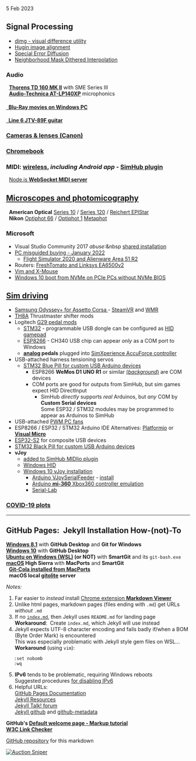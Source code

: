 5 Feb 2023  
## Signal Processing
  - [dimg - visual difference utility](ImageProcessing/dimg.html)
  - [Hugin image alignment](microscope/objectives/Hugin.htm)  
  - [Special Error Diffusion](ImageProcessing/sped.html)
  - [Neighborhood Mask Dithered Interpolation](ImageProcessing/NMDI.html)

### Audio  
 &nbsp; [**Thorens TD 160 MK II**](ThorensTD126MKII/README.md) with SME Series III  
 &nbsp; [**Audio-Technica AT-LP140XP**](AT-LP140XP/) microphonics
#### [ &nbsp; Blu-Ray movies on Windows PC](WinBluRay)  
#### [ &nbsp; Line 6 JTV-89F guitar](JTV89F/Variax)  
  
### [Cameras &amp; lenses (Canon)](Canon/)

### [Chromebook](ChromeBook/)

### MIDI: [wireless](MIDI/), *including Android app* - [**SimHub plugin**](MIDI/plugin/)
 &nbsp; [Node.js **WebSocket MIDI server**](MIDI/midisrv)

## [Microscopes and photomicography](microscope/)  
 &nbsp; **American Optical** [Series 10](microscope/#AO) / [Series 120](microscope/AO/) / [Reichert EPIStar](microscope/#EPIStar)  
 &nbsp; **Nikon** [Optiphot 66](microscope/Nikon/) / [Optiphot 1](microscope/Nikon/Optiphot/) [Metaphot](microscope/Nikon/Metaphot/)  

### Microsoft
- Visual Studio Community 2017 *abuse*:&nbsp [shared installation](VSC2017)
- [PC misguided buying - January 2022](PC)  
  - [Flight Simulator 2020 and Alienware Area 51 R2](Windows/FS2020)  
- Routers: [FreshTomato and Linksys EA6500v2](FreshTomato.htm)
- [Vim and X-Mouse](VimTXmouse)
- [Windows 10 boot from NVMe on PCIe PCs without NVMe BIOS](NVMe/)  

## [Sim driving](pedals/)
- [ Samsung Odyssey+ for Assetto Corsa ](pedals/#hmd) - [SteamVR](https://steamcommunity.com/app/250820)
 and [WMR](https://learn.microsoft.com/en-us/windows/mixed-reality/enthusiast-guide/)  
- [TH8A](pedals/#TH8A) Thrustmaster shifter mods
- Logitech [G29 pedal mods](pedals/#pedals)
  - [STM32](pedals/STM32) - programmable USB dongle can be configured as [HID gamepad](Windows/HID)
  - [ESP8266](pedals/ESP8266) - CH340 USB chip can appear *only* as a COM port to Windows
  - **[analog](pedals/#pedals) pedals** plugged into [SimXperience AccuForce controller](pedals/#analog)  
- USB-attached harness tensioning servos
  - [STM32 Blue Pill for custom USB Arduino devices](Arduino/)
    - ESP8266 **WeMos D1 UNO R1** or similar [(*background*)](Arduino/ESPDuino) are COM devices  
    - COM ports are good for outputs from SimHub, but sim games expect HID DirectInput
      - SimHub *directly* supports *real* Arduinos, but *any* COM by **Custom Serial devices**  
        Some ESP32 / STM32 modules may be programmed to appear as Arduinos to SimHub
- USB-attached [PWM PC fans](Arduino/SimHubPWMfans/)
- ESP8266 / ESP32 / STM32 Arduino IDE Alternatives: [Platformio](https://blog.squix.org/2016/01/esp8266-arduino-ide-alternative.html) or [**Visual Micro**](https://www.visualmicro.com/)
- [ESP32-S2](ESP32/) for composite USB devices
- [STM32 Black Pill for custom USB Arduino devices](Arduino/black)
- **vJoy**
  - [added to SimHub MIDIio plugin](MIDI/plugin)
  - [Windows HID](Windows/HID)
  - [Windows 10 vJoy installation](pedals/vJoy)
     - [Arduino VJoySerialFeeder](Arduino/VJoySerialFeeder) -  [install](Arduino/vJoySFinstall)
     - [Arduino **mi-360** Xbox360 controller emulation](Arduino/mi360.md)
     - [Serial-Lab](Windows/SerialLab)

### [COVID-19 plots](covid)

---

## GitHub Pages:&nbsp; Jekyll Installation How-(not)-To
**[Windows 8.1](GitHubPages)**  with **GitHub Desktop** and **Git for Windows**  
**[Windows 10](GitHubW10)** with **GitHub Desktop**   
**[Ubuntu on Windows (WSL)](GitHubWSL) (or NOT)** with **SmartGit**  and its `git-bash.exe`  
**[macOS](GitHubMac) High Sierra** with **MacPorts** and **SmartGit**  
 &nbsp; [**Git-Cola installed from MacPorts**](GitColaMacPorts)  
 &nbsp; **macOS local [gitolite](MacGit) server**

*Notes:*
1. Far easier to *instead* install [Chrome extension **Markdown Viewer**](https://chrome.google.com/webstore/detail/markdown-viewer/ckkdlimhmcjmikdlpkmbgfkaikojcbjk?hl=en)
2. Unlike html pages, markdown pages (files ending with `.md`) get URLs *without* `.md`  
3. If no [`index.md`](/), then Jekyll uses `README.md` for landing page  
   **Workaround**:&nbsp;  Create `index.md`, which Jekyll will use instead  
4. Jekyll expects UTF-8 character encoding and fails badly if/when a BOM (Byte Order Mark) is encountered  
   This was especially problematic with Jekyll style gem files on WSL...  
   **Workaround** (using `vim`):  
```
   :set nobomb
   :wq
```
5. **IPv6** tends to be problematic, requiring Windows reboots  
   Suggested procedures [for disabling IPv6](https://help.my-private-network.co.uk/support/solutions/articles/6000158531-how-to-disable-ipv6-on-windows-10)
6. Helpful URLs:  
  [GitHub Pages Documentation](https://docs.github.com/en/pages)  
  [Jekyll Resources](https://jekyllrb.com/resources/)  
  [Jekyll Talk! forum](https://talk.jekyllrb.com/)  
  [Jekyll github](https://github.com/jekyll) and [github-metadata](https://github.com/jekyll/github-metadata/issues)  

**GitHub's [Default welcome page - Markup tutorial](Welcome)**  
**[W3C Link Checker](https://validator.w3.org/checklink)**  

[GitHub repository](https://github.com/blekenbleu/blekenbleu.github.io)
for this markdown  

[![Auction Sniper](https://www.gixen.com/images/gixenlink.gif)](https://www.gixen.com/index.php)
